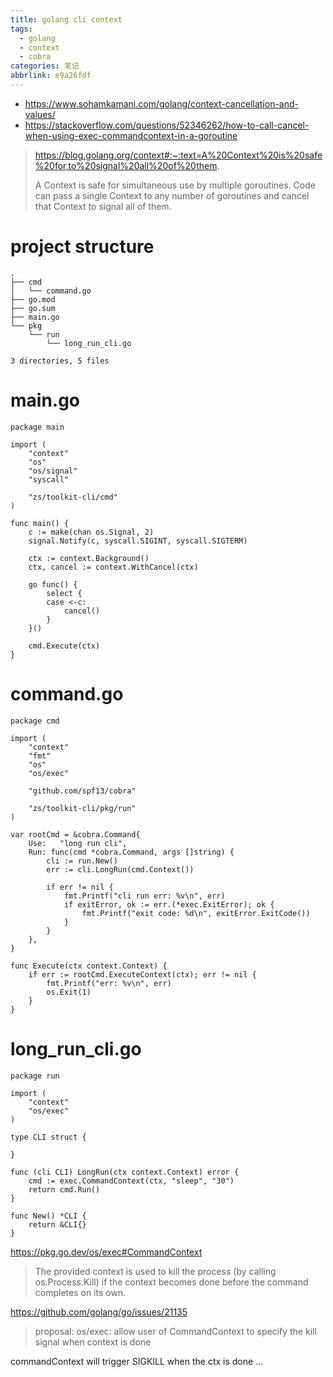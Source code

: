 ```yaml
---
title: golang cli context
tags:
  - golang
  - context
  - cobra
categories: 笔记
abbrlink: e9a26fdf
---
```


* https://www.sohamkamani.com/golang/context-cancellation-and-values/
* https://stackoverflow.com/questions/52346262/how-to-call-cancel-when-using-exec-commandcontext-in-a-goroutine

> https://blog.golang.org/context#:~:text=A%20Context%20is%20safe%20for,to%20signal%20all%20of%20them.
>
> A Context is safe for simultaneous use by multiple goroutines. Code can pass a single Context to any number of goroutines and cancel that Context to signal all of them.

# project structure

```
.
├── cmd
│   └── command.go
├── go.mod
├── go.sum
├── main.go
└── pkg
    └── run
        └── long_run_cli.go

3 directories, 5 files
```

# main.go

```golang
package main

import (
	"context"
	"os"
	"os/signal"
	"syscall"

	"zs/toolkit-cli/cmd"
)

func main() {
	c := make(chan os.Signal, 2)
	signal.Notify(c, syscall.SIGINT, syscall.SIGTERM)

	ctx := context.Background()
	ctx, cancel := context.WithCancel(ctx)

	go func() {
		select {
		case <-c:
			cancel()
		}
	}()

	cmd.Execute(ctx)
}
```

# command.go

```golang
package cmd

import (
	"context"
	"fmt"
	"os"
	"os/exec"

	"github.com/spf13/cobra"

	"zs/toolkit-cli/pkg/run"
)

var rootCmd = &cobra.Command{
	Use:   "long run cli",
	Run: func(cmd *cobra.Command, args []string) {
		cli := run.New()
		err := cli.LongRun(cmd.Context())

		if err != nil {
			fmt.Printf("cli run err: %v\n", err)
			if exitError, ok := err.(*exec.ExitError); ok {
				fmt.Printf("exit code: %d\n", exitError.ExitCode())
			}
		}
	},
}

func Execute(ctx context.Context) {
	if err := rootCmd.ExecuteContext(ctx); err != nil {
		fmt.Printf("err: %v\n", err)
		os.Exit(1)
	}
}
```

# long_run_cli.go

```golang
package run

import (
	"context"
	"os/exec"
)

type CLI struct {

}

func (cli CLI) LongRun(ctx context.Context) error {
	cmd := exec.CommandContext(ctx, "sleep", "30")
	return cmd.Run()
}

func New() *CLI {
	return &CLI{}
}
```

https://pkg.go.dev/os/exec#CommandContext

> The provided context is used to kill the process (by calling os.Process.Kill) if the context becomes done before the command completes on its own.

https://github.com/golang/go/issues/21135

> proposal: os/exec: allow user of CommandContext to specify the kill signal when context is done

commandContext will trigger SIGKILL when the ctx is done ...
